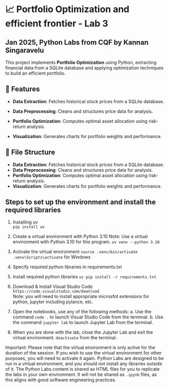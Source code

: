 
# 📈 Portfolio Optimization and efficient frontier - Lab 3
## Jan 2025, Python Labs from CQF by Kannan Singaravelu


This project implements **Portfolio Optimization** using Python, extracting financial data from a SQLite database and applying optimization techniques to build an efficient portfolio.

## 🚀 Features

- **Data Extraction**: Fetches historical stock prices from a SQLite database.

- **Data Preprocessing**: Cleans and structures price data for analysis.

- **Portfolio Optimization**: Computes optimal asset allocation using risk-return analysis.

- **Visualization**: Generates charts for portfolio weights and performance.

## 📂 File Structure
- **Data Extraction**: Fetches historical stock prices from a SQLite database.  
- **Data Preprocessing**: Cleans and structures price data for analysis.  
- **Portfolio Optimization**: Computes optimal asset allocation using risk-return analysis.  
- **Visualization**: Generates charts for portfolio weights and performance.  



## Steps to set up the environment and install the required libraries
1. Installing uv                            
    `pip install uv`

2. Create a virtual environment with Python 3.10 
    Note: Use a virtual environment with Python 3.10 for this program.
    `uv venv --python 3.10`

3. Activate the virtual environment
    `source .venv/bin/activate`
    `.venv\Scripts\activate` for Windows

4. Specify required python libraries in requirements.txt

5. Install required python libraries 
    `uv pip install -r requirements.txt`

6. Download & Install Visual Studio Code
    `https://code.visualstudio.com/download`    
    Note: you will need to install appropriate microsfot extensions for python, jupyter including pylance, etc.

7. Open the notebooks, use any of the following methods:
    a. Use the command `code .` to launch Visual Studio Code from the terminal.
    b. Use the command `jupyter lab` to launch Jupyter Lab from the terminal.

8. When you are done with the lab, close the Jupyter Lab and exit the virtual environment.
    `deactivate` from the terminal.


Important: Please note that the virtual environment is only active for the duration of the session. If you wish to use the virtual environment for other purposes, you will need to activate it again. Python Labs are designed to be run in a virtual environment, and you should not install any libraries outside of it. The Python Labs content is shared as HTML files for you to replicate the labs in your own environment. It will not be shared as `.ipynb` files, as this aligns with good software engineering practices.
